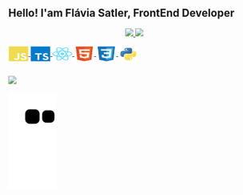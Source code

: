 ## Hello! I'am Flávia Satler, FrontEnd Developer

<link rel="stylesheet" href="https://cdn.jsdelivr.net/gh/devicons/devicon@v2.15.1/devicon.min.css">
          
<div align="center">
  <a href="https://github.com/flaviasatler">
  <img height="50%" src="https://github-readme-stats.vercel.app/api?username=flaviasatler&show_icons=true&theme=gruvbox&include_all_commits=true&count_private=true"/>
  <img height="50%" src="https://github-readme-stats.vercel.app/api/top-langs/?username=flaviasatler&layout=compact&langs_count=7&theme=gruvbox"/>
</div>
<div style="display: inline_block"><br>
  <img align="center" alt="Flávia-Js" height="30" width="40" src="https://raw.githubusercontent.com/devicons/devicon/master/icons/javascript/javascript-plain.svg">
  <img align="center" alt="Flávia-Ts" height="30" width="40" src="https://raw.githubusercontent.com/devicons/devicon/master/icons/typescript/typescript-plain.svg">
  <img align="center" alt="Flávia-React" height="30" width="40" src="https://raw.githubusercontent.com/devicons/devicon/master/icons/react/react-original.svg">
  <img align="center" alt="Flávia-HTML" height="30" width="40" src="https://raw.githubusercontent.com/devicons/devicon/master/icons/html5/html5-original.svg">
  <img align="center" alt="Flávia-CSS" height="30" width="40" src="https://raw.githubusercontent.com/devicons/devicon/master/icons/css3/css3-original.svg">
  <img align="center" alt="Flávia-Python" height="30" width="40" src="https://raw.githubusercontent.com/devicons/devicon/master/icons/python/python-original.svg">
  
  ##
 
<div> 
  <a href="https://www.linkedin.com/in/flaviasatler" target="_blank"><img src="https://img.shields.io/badge/-LinkedIn-%230077B5?style=for-the-badge&logo=linkedin&logoColor=white" target="_blank"></a> 
 
  ![Snake animation](https://github.com/flaviasatler/flaviasatler/blob/output/github-contribution-grid-snake.svg)
 
</div>
          
